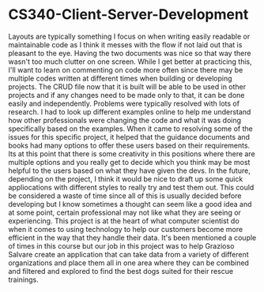 # CS340-Client-Server-Development

Layouts are typically something I focus on when writing easily readable or maintainable code as I think it messes with the flow if not laid out that is pleasant to the eye. Having the two documents was nice so that way there wasn't too much clutter on one screen. While I get better at practicing this, I'll want to learn on commenting on code more often since there may be multiple codes written at different times when building or developing projects. The CRUD file now that it is built will be able to be used in other projects and if any changes need to be made only to that, it can be done easily and independently. 
Problems were typically resolved with lots of research. I had to look up different examples online to help me understand how other professionals were changing the code and what it was doing specifically based on the examples. When it came to resolving some of the issues for this specific project, it helped that the guidance documents and books had many options to offer these users based on their requirements. Its at this point that there is some creativity in this positions where there are multiple options and you really get to decide which you think may be most helpful to the users based on what they have given the devs. In the future, depending on the project, I think it would be nice to draft up some quick appliocations with different styles to really try and test them out. This could be considered a waste of time since all of this is usually decided before developing but I know sometimes a thought can seem like a good idea and at some point, certain professional may not like what they are seeing or experiencing. 
This project is at the heart of what computer scientist do when it comes to using technology to help our customers become more efficient in the way that they handle their data. It's been mentioned a couple of times in this course but our job in this project was to help Grazioso Salvare create an application that can take data from a variety of different organizations and place them all in one area where they can be combined and filtered and explored to find the best dogs suited for their rescue trainings. 
